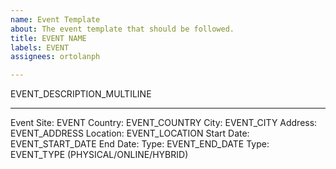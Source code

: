 ```yaml
---
name: Event Template
about: The event template that should be followed.
title: EVENT NAME
labels: EVENT
assignees: ortolanph

---
```


EVENT_DESCRIPTION_MULTILINE

---

Event Site: EVENT
Country: EVENT_COUNTRY
City: EVENT_CITY
Address: EVENT_ADDRESS
Location: EVENT_LOCATION
Start Date: EVENT_START_DATE
End Date: Type: EVENT_END_DATE
Type: EVENT_TYPE (PHYSICAL/ONLINE/HYBRID)

